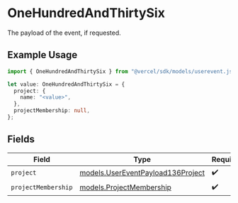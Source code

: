 # OneHundredAndThirtySix

The payload of the event, if requested.

## Example Usage

```typescript
import { OneHundredAndThirtySix } from "@vercel/sdk/models/userevent.js";

let value: OneHundredAndThirtySix = {
  project: {
    name: "<value>",
  },
  projectMembership: null,
};
```

## Fields

| Field                                                                        | Type                                                                         | Required                                                                     | Description                                                                  |
| ---------------------------------------------------------------------------- | ---------------------------------------------------------------------------- | ---------------------------------------------------------------------------- | ---------------------------------------------------------------------------- |
| `project`                                                                    | [models.UserEventPayload136Project](../models/usereventpayload136project.md) | :heavy_check_mark:                                                           | N/A                                                                          |
| `projectMembership`                                                          | [models.ProjectMembership](../models/projectmembership.md)                   | :heavy_check_mark:                                                           | N/A                                                                          |